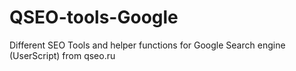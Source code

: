 # QSEO-tools-Google
 Different SEO Tools and helper functions for Google Search engine (UserScript) from qseo.ru
